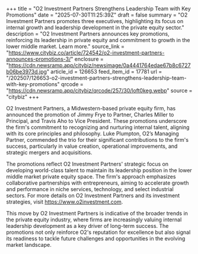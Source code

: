 +++
title = "O2 Investment Partners Strengthens Leadership Team with Key Promotions"
date = "2025-07-30T11:25:39Z"
draft = false
summary = "O2 Investment Partners promotes three executives, highlighting its focus on internal growth and leadership development in the private equity sector."
description = "O2 Investment Partners announces key promotions, reinforcing its leadership in private equity and commitment to growth in the lower middle market. Learn more."
source_link = "https://www.citybiz.co/article/724542/o2-investment-partners-announces-promotions-3/"
enclosure = "https://cdn.newsramp.app/citybiz/newsimage/0a4441764edae67b8c6727b06be3973d.jpg"
article_id = 126653
feed_item_id = 17781
url = "/202507/126653-o2-investment-partners-strengthens-leadership-team-with-key-promotions"
qrcode = "https://cdn.newsramp.app/citybiz/qrcode/257/30/loft0keg.webp"
source = "citybiz"
+++

<p>O2 Investment Partners, a Midwestern-based private equity firm, has announced the promotion of Jimmy Frye to Partner, Charles Miller to Principal, and Travis Aho to Vice President. These promotions underscore the firm's commitment to recognizing and nurturing internal talent, aligning with its core principles and philosophy. Luke Plumpton, O2’s Managing Partner, commended the trio for their significant contributions to the firm's success, particularly in value creation, operational improvements, and strategic mergers and acquisitions.</p><p>The promotions reflect O2 Investment Partners' strategic focus on developing world-class talent to maintain its leadership position in the lower middle market private equity space. The firm's approach emphasizes collaborative partnerships with entrepreneurs, aiming to accelerate growth and performance in niche services, technology, and select industrial sectors. For more details on O2 Investment Partners and its investment strategies, visit <a href='https://www.o2investment.com' rel='nofollow' target='_blank'>https://www.o2investment.com</a>.</p><p>This move by O2 Investment Partners is indicative of the broader trends in the private equity industry, where firms are increasingly valuing internal leadership development as a key driver of long-term success. The promotions not only reinforce O2's reputation for excellence but also signal its readiness to tackle future challenges and opportunities in the evolving market landscape.</p>